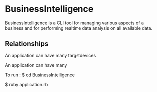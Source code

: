 BusinessIntelligence
====================
BusinessIntelligence is a CLI tool for managing various aspects of a business and for performing realtime data analysis on all available data.
 
Relationships
-------------
An application can have many targetdevices

An application can have many 

To run : 
$ cd BusinessIntelligence

$ ruby application.rb
